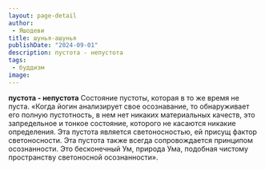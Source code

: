 ```yaml
---
layout: page-detail
author:
 - Яшодеви
title: шунья-ашунья
publishDate: "2024-09-01"
description: пустота - непустота
tags:
 - буддизм
image: 
---
```


__пустота - непустота__
Состояние пустоты, которая в то же время не пуста.
 «Когда йогин анализирует свое осознавание, то обнаруживает его полную пустотность, в нем нет никаких материальных качеств, это запредельное и тонкое состояние, которого не касаются никакие определения. Эта пустота является светоносностью, ей присущ фактор светоносности. Эта пустота также всегда сопровождается принципом осознанности. Это бесконечный Ум, природа Ума, подобная чистому пространству светоносной осознанности».

